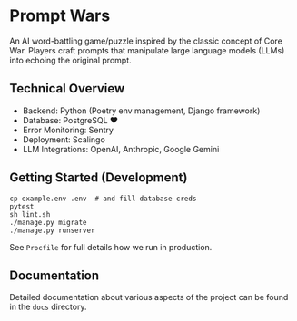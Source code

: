 # Prompt Wars

An AI word-battling game/puzzle inspired by the classic concept of Core War. Players craft prompts that manipulate large language models (LLMs) into echoing the original prompt.

## Technical Overview

* Backend: Python (Poetry env management, Django framework)
* Database: PostgreSQL ❤️
* Error Monitoring: Sentry
* Deployment: Scalingo
* LLM Integrations: OpenAI, Anthropic, Google Gemini

## Getting Started (Development)

    cp example.env .env  # and fill database creds
    pytest
    sh lint.sh
    ./manage.py migrate
    ./manage.py runserver

See `Procfile` for full details how we run in production.

## Documentation

Detailed documentation about various aspects of the project can be found in the `docs` directory.
